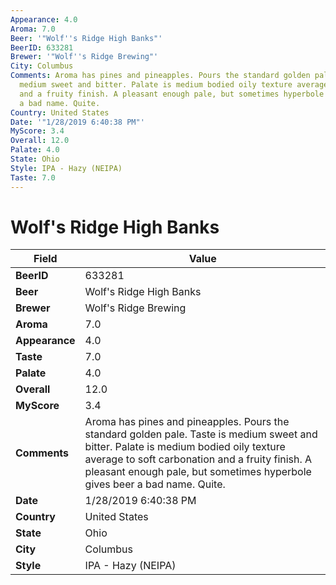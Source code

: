 ```yaml
---
Appearance: 4.0
Aroma: 7.0
Beer: '"Wolf''s Ridge High Banks"'
BeerID: 633281
Brewer: '"Wolf''s Ridge Brewing"'
City: Columbus
Comments: Aroma has pines and pineapples. Pours the standard golden pale. Taste is
  medium sweet and bitter. Palate is medium bodied oily texture average to soft carbonation
  and a fruity finish. A pleasant enough pale, but sometimes hyperbole gives beer
  a bad name. Quite.
Country: United States
Date: '"1/28/2019 6:40:38 PM"'
MyScore: 3.4
Overall: 12.0
Palate: 4.0
State: Ohio
Style: IPA - Hazy (NEIPA)
Taste: 7.0
---
```


# Wolf's Ridge High Banks

| Field         | Value |
|---------------|-------|
| **BeerID** | 633281 |
| **Beer** | Wolf's Ridge High Banks |
| **Brewer** | Wolf's Ridge Brewing |
| **Aroma** | 7.0 |
| **Appearance** | 4.0 |
| **Taste** | 7.0 |
| **Palate** | 4.0 |
| **Overall** | 12.0 |
| **MyScore** | 3.4 |
| **Comments** | Aroma has pines and pineapples. Pours the standard golden pale. Taste is medium sweet and bitter. Palate is medium bodied oily texture average to soft carbonation and a fruity finish. A pleasant enough pale, but sometimes hyperbole gives beer a bad name. Quite. |
| **Date** | 1/28/2019 6:40:38 PM |
| **Country** | United States |
| **State** | Ohio |
| **City** | Columbus |
| **Style** | IPA - Hazy (NEIPA) |
